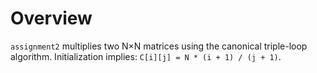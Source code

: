 # Overview

`assignment2` multiplies two N×N matrices using the canonical triple-loop algorithm.
Initialization implies: `C[i][j] = N * (i + 1) / (j + 1)`.

